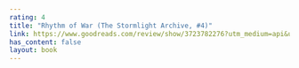 ```yaml
---
rating: 4
title: "Rhythm of War (The Stormlight Archive, #4)"
link: https://www.goodreads.com/review/show/3723782276?utm_medium=api&utm_source=rss
has_content: false
layout: book
---
```

